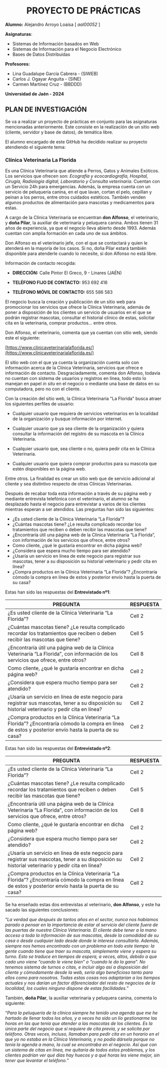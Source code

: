 <center> <h1> PROYECTO DE PRÁCTICAS </h1></center>


**Alumno:** Alejandro Arroyo Loaisa [ *aal00052* ]

**Asignaturas**:
- Sistemas de Información basados en Web
- Sistemas de Información para el Negocio Electrónico
- Bases de Datos Distribuidas

**Profesores:** 
- Lina Guadalupe García Cabrera - (SIWEB)
- Carlos J. Ogayar Anguita - (SINE)
- Carmen Martínez Cruz - (BBDDD)

**Universidad de Jaén - 2024**




## **PLAN DE INVESTIGACIÓN**

Se va a realizar un proyecto de prácticas en conjunto para las asignaturas mencionadas anteriormente. Este consiste en la realización de un sitio web (cliente, servidor y base de datos), de temática libre.

El alumno encargado de este GitHub ha decidido realizar su proyecto atendiendo el siguiente tema:

### Clínica Veterinaria La Florida

Es una Clínica Veterinaria que atiende a Perros, Gatos y Animales Exóticos. Los servicios que ofrecen son: *Ecografía y ecocardiografía, Hospital, Cirugía, Radiología digital, Laboratorio y Consulta veterinaria*. Cuentan con un Servicio 24h para emergencias. Además, la empresa cuenta con un servicio de peluquería canina, en el que lavan, cortan el pelo, cepillan y peinan a los perros, entre otros cuidados estéticos. También venden algunos productos de alimentación para mascotas y medicamentos para estas.

A cargo de la Clínica Veterinaria se encuentran **don Alfonso**, el veterinario, y **doña Pilar**, la auxiliar de veterinaria y peluquera canina. Ambos tienen 31 años de experiencia, ya que el negocio lleva abierto desde 1993. Además cuentan con amplia formación en cada uno de sus ámbitos.

Don Alfonso es el veterinario jefe, con el que se contactará y quien le atenderá en la mayoría de los casos. Si no, doña Pilar estará también disponible para atenderle cuando lo necesite, si don Alfonso no está libre.

Información de contacto recogida:

- **DIRECCIÓN:** Calle Pintor El Greco, 9 - Linares (JAÉN)

- **TELÉFONO FIJO DE CONTACTO:** 953 692 416

- **TELÉFONO MÓVIL DE CONTACTO:** 655 586 583


El negocio busca la creación y publicación de un sitio web para promocionar los servicios que ofrece la Clínica Veterinaria, además de poner a disposición de los clientes un servicio de usuarios en el que se podrán registrar mascotas, consultar el historial clínico de estas, solicitar cita en la veterinaria, comprar productos… entre otros.

Don Alfonso, el veterinario, comenta que ya cuentan con sitio web, siendo este el siguiente:

[https://www.clinicaveterinarialaflorida.es/](https://www.clinicaveterinarialaflorida.es/)

El sitio web con el que ya cuenta la organización cuenta solo con información acerca de la Clínica Veterinaria, servicios que ofrece e información de contacto. Desgraciadamente, comenta don Alfonso, todavía no cuentan con sistema de usuarios y registros en línea, todo esto lo manejan en papel *in situ* en el negocio o mediante una base de datos en su computadora, pero no con el cliente.

Con la creación del sitio web, la Clínica Veterinaria "La Florida" busca atraer los siguientes perfiles de usuario:

- Cualquier usuario que requiera de servicios veterinarios en la localidad de la organización y busque información por internet.

- Cualquier usuario que ya sea cliente de la organización y quiera consultar la información del registro de su mascota en la Clínica Veterinaria.

- Cualquier usuario que, sea cliente o no, quiera pedir cita en la Clínica Veterinaria.

- Cualquier usuario que quiera comprar productos para su mascota que estén disponibles en la página web.

Entre otros. La finalidad es crear un sitio web que de servicio adicional al cliente y sea distintivo respecto de otras Clínicas Veterinarias.

Después de recabar toda esta información a través de su página web y mediante entrevista telefónica con el veterinario, el alumno se ha desplazado hasta el negocio para entrevistar a varios de los clientes mientras esperan a ser atendidos. Las preguntas han sido las siguientes:

- ¿Es usted cliente de la Clínica Veterinaria “La Florida”?
- ¿Cuántas mascotas tiene? ¿Le resulta complicado recordar los tratamientos que reciben o deben recibir las mascotas que tiene?
- ¿Encontraría útil una página web de la Clínica Veterinaria “La Florida”, con información de los servicios que ofrece, entre otros?
- Como cliente, ¿qué le gustaría encontrar en dicha página web?
- ¿Considera que espera mucho tiempo para ser atendido?
- ¿Usaría un servicio en línea de este negocio para registrar sus mascotas, tener a su disposición su historial veterinario y pedir cita en línea?
- ¿Compra productos en la Clínica Veterinaria “La Florida”? ¿Encontraría cómodo la compra en línea de estos y posterior envío hasta la puerta de su casa?

Estas han sido las respuestas del **Entrevistado nº1**:

| PREGUNTA | RESPUESTA |
|----------|----------|
| ¿Es usted cliente de la Clínica Veterinaria “La Florida”?    | Cell 2   |
| ¿Cuántas mascotas tiene? ¿Le resulta complicado recordar los tratamientos que reciben o deben recibir las mascotas que tiene?    | Cell 5   |
| ¿Encontraría útil una página web de la Clínica Veterinaria “La Florida”, con información de los servicios que ofrece, entre otros?    | Cell 8   |
| Como cliente, ¿qué le gustaría encontrar en dicha página web?    | Cell 2   |
| ¿Considera que espera mucho tiempo para ser atendido?    | Cell 2   |
| ¿Usaría un servicio en línea de este negocio para registrar sus mascotas, tener a su disposición su historial veterinario y pedir cita en línea?    | Cell 2   |
| ¿Compra productos en la Clínica Veterinaria “La Florida”? ¿Encontraría cómodo la compra en línea de estos y posterior envío hasta la puerta de su casa?    | Cell 2   |


Estas han sido las respuestas del **Entrevistado nº2**:

| PREGUNTA | RESPUESTA |
|----------|----------|
| ¿Es usted cliente de la Clínica Veterinaria “La Florida”?    | Cell 2   |
| ¿Cuántas mascotas tiene? ¿Le resulta complicado recordar los tratamientos que reciben o deben recibir las mascotas que tiene?    | Cell 5   |
| ¿Encontraría útil una página web de la Clínica Veterinaria “La Florida”, con información de los servicios que ofrece, entre otros?    | Cell 8   |
| Como cliente, ¿qué le gustaría encontrar en dicha página web?    | Cell 2   |
| ¿Considera que espera mucho tiempo para ser atendido?    | Cell 2   |
| ¿Usaría un servicio en línea de este negocio para registrar sus mascotas, tener a su disposición su historial veterinario y pedir cita en línea?    | Cell 2   |
| ¿Compra productos en la Clínica Veterinaria “La Florida”? ¿Encontraría cómodo la compra en línea de estos y posterior envío hasta la puerta de su casa?    | Cell 2   |

Se ha enseñado estas dos entrevistas al veterinario, **don Alfonso**, y este ha sacado las siguientes conclusiones:

“*La verdad que después de tantos años en el sector, nunca nos habíamos parado a pensar en la importancia de estar al servicio del cliente fuera de las puertas de nuestra Clínica Veterinaria. El cliente debe tener a la mano acceso a toda la información de sus mascotas, desde la comodidad de su casa o desde cualquier lado desde donde le interese consultarla. Además, siempre nos hemos encontrado con un problema en todo este tiempo: la gente cuando tiene que traer su mascota, simplemente viene y espera su turno. Esto se traduce en tiempos de espera, a veces, altos, debido a que cada uno viene “cuando le viene bien” o “cuando le da la gana”. No tenemos sistema de turnos o citas, e incluir algo así a disposición del cliente y cómodamente desde la web, sería algo beneficioso tanto para ellos como para nosotros. Todas estas cosas nos adaptarían a los tiempos actuales y nos darían un factor diferenciador del resto de negocios de la localidad, los cuales ninguno dispone de estas facilidades.*”


También, **doña Pilar**, la auxiliar veterinaria y peluquera canina, comenta lo siguiente:

“*Para la peluquería de la clínica siempre he tenido una agenda que me he hartado de llenar todos los años, y a veces ha sido un lío gestionarme las horas en las que tenía que atender a las mascotas de los clientes. Es la única parte del negocio que sí requiere de cita previa, y se solicita por teléfono. Otras veces, incluso, llamaban para pedir cita en un horario en el que yo no estaba en la Clínica Veterinaria, y no podía dársela porque no tenía la agenda a mano, la cual se encontraba en el negocio. Así que con un sistema de citas en línea, me quitaría de todos estos problemas, y los clientes podrían ver qué días hay huecos y a qué horas les viene mejor, sin tener que levantar el teléfono.*”


